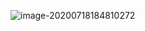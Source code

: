 ![image-20200718184810272](C:\Users\Administrator\AppData\Roaming\Typora\typora-user-images\image-20200718184810272.png)